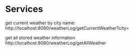 # Services
get current weather by city name:
http://localhost:8080/weatherLog/getCurrentWeather?city=<City Name>
  
  get all stored weather information
  http://localhost:8080/weatherLog/getAllWeather
